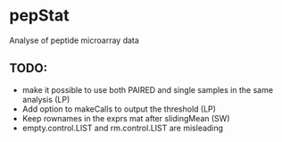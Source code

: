 pepStat
=======

Analyse of peptide microarray data

TODO:
-----
- make it possible to use both PAIRED and single samples in the same analysis (LP)
- Add option to makeCalls to output the threshold (LP)
- Keep rownames in the exprs mat after slidingMean (SW)
- empty.control.LIST and rm.control.LIST are misleading
